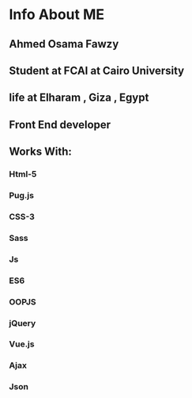 # Info About ME

## Ahmed Osama Fawzy
## Student at FCAI at Cairo University
## life at Elharam , Giza , Egypt
## Front End developer
## Works With: 
### Html-5
### Pug.js
### CSS-3
### Sass 
### Js 
### ES6
### OOPJS
### jQuery
### Vue.js
### Ajax 
### Json 
